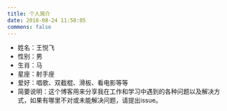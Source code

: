 ```yaml
---
title: 个人简介
date: 2018-08-24 11:58:05
commens: false
---
```

- 姓名：王悦飞
- 性别：男
- 生肖：马
- 星座：射手座
- 爱好：唱歌、双截棍、滑板、看电影等等
- 简要说明：这个博客用来分享我在工作和学习中遇到的各种问题以及解决方式，如果有哪里不对或未能解决问题，请提出issue。